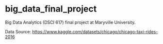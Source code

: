 # big_data_final_project
Big Data Analytics (DSCI 617) final project at Maryville University.

Data Source: https://www.kaggle.com/datasets/chicago/chicago-taxi-rides-2016
